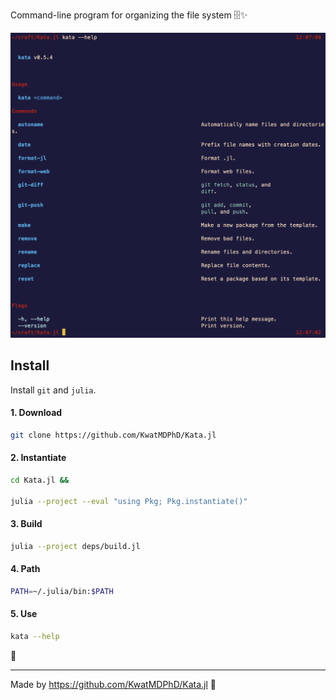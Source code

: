 Command-line program for organizing the file system 🗄️✨

![Help](media/help.png)

## Install

Install `git` and `julia`.

#### 1. Download

```bash
git clone https://github.com/KwatMDPhD/Kata.jl
```

#### 2. Instantiate

```bash
cd Kata.jl &&

julia --project --eval "using Pkg; Pkg.instantiate()"
```

#### 3. Build

```bash
julia --project deps/build.jl
```

#### 4. Path

```bash
PATH=~/.julia/bin:$PATH
```

#### 5. Use

```bash
kata --help
```

🎊

---

Made by https://github.com/KwatMDPhD/Kata.jl 🔴

